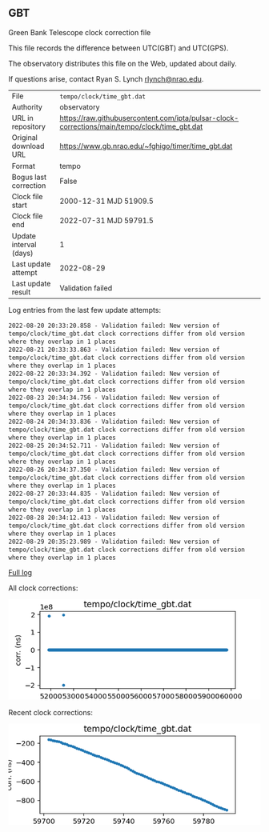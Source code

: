 
## GBT

Green Bank Telescope clock correction file

This file records the difference between UTC(GBT) and UTC(GPS).

The observatory distributes this file on the Web, updated about daily.

If questions arise, contact Ryan S. Lynch <rlynch@nrao.edu>.

|     |     |
|:--- |:--- |
| File | `tempo/clock/time_gbt.dat` |
| Authority | observatory |
| URL in repository | <https://raw.githubusercontent.com/ipta/pulsar-clock-corrections/main/tempo/clock/time_gbt.dat> |
| Original download URL | <https://www.gb.nrao.edu/~fghigo/timer/time_gbt.dat> |
| Format | tempo |
| Bogus last correction | False |
| Clock file start | 2000-12-31 MJD 51909.5 |
| Clock file end | 2022-07-31 MJD 59791.5 |
| Update interval (days) | 1 |
| Last update attempt | 2022-08-29 |
| Last update result | Validation failed |

Log entries from the last few update attempts:
```
2022-08-20 20:33:20.858 - Validation failed: New version of tempo/clock/time_gbt.dat clock corrections differ from old version where they overlap in 1 places
2022-08-21 20:33:33.863 - Validation failed: New version of tempo/clock/time_gbt.dat clock corrections differ from old version where they overlap in 1 places
2022-08-22 20:33:34.392 - Validation failed: New version of tempo/clock/time_gbt.dat clock corrections differ from old version where they overlap in 1 places
2022-08-23 20:34:34.756 - Validation failed: New version of tempo/clock/time_gbt.dat clock corrections differ from old version where they overlap in 1 places
2022-08-24 20:34:33.836 - Validation failed: New version of tempo/clock/time_gbt.dat clock corrections differ from old version where they overlap in 1 places
2022-08-25 20:34:52.711 - Validation failed: New version of tempo/clock/time_gbt.dat clock corrections differ from old version where they overlap in 1 places
2022-08-26 20:34:37.350 - Validation failed: New version of tempo/clock/time_gbt.dat clock corrections differ from old version where they overlap in 1 places
2022-08-27 20:33:44.835 - Validation failed: New version of tempo/clock/time_gbt.dat clock corrections differ from old version where they overlap in 1 places
2022-08-28 20:34:12.413 - Validation failed: New version of tempo/clock/time_gbt.dat clock corrections differ from old version where they overlap in 1 places
2022-08-29 20:35:23.989 - Validation failed: New version of tempo/clock/time_gbt.dat clock corrections differ from old version where they overlap in 1 places
```
[Full log](https://raw.githubusercontent.com/ipta/pulsar-clock-corrections/main/log/tempo/clock/time_gbt.dat.log)


All clock corrections:

![plot of all clock corrections](time_gbt.dat.png "All corrections")

Recent clock corrections:

![plot of recent clock corrections](time_gbt.dat.short.png "Recent corrections")

